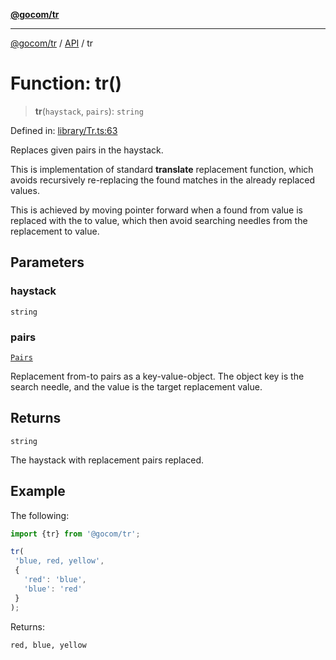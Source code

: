 [**@gocom/tr**](../README.md)

***

[@gocom/tr](../README.md) / [API](../Public/API.md) / tr

# Function: tr()

> **tr**(`haystack`, `pairs`): `string`

Defined in: [library/Tr.ts:63](https://github.com/gocom/tr/blob/b81bc2b725284b3b969bf0ece274ee4647c41fb1/src/library/Tr.ts#L63)

Replaces given pairs in the haystack.

This is implementation of standard **translate** replacement function,
which avoids recursively re-replacing the found matches in
the already replaced values.

This is achieved by moving pointer forward when a found from value
is replaced with the to value, which then avoid searching needles
from the replacement to value.

## Parameters

### haystack

`string`

### pairs

[`Pairs`](../Types/API.Pairs.md)

Replacement from-to pairs as a key-value-object. The object key is the search
needle, and the value is the target replacement value.

## Returns

`string`

The haystack with replacement pairs replaced.

## Example

The following:
```ts
import {tr} from '@gocom/tr';

tr(
 'blue, red, yellow',
 {
   'red': 'blue',
   'blue': 'red'
 }
);
```
Returns:
```
red, blue, yellow
```
